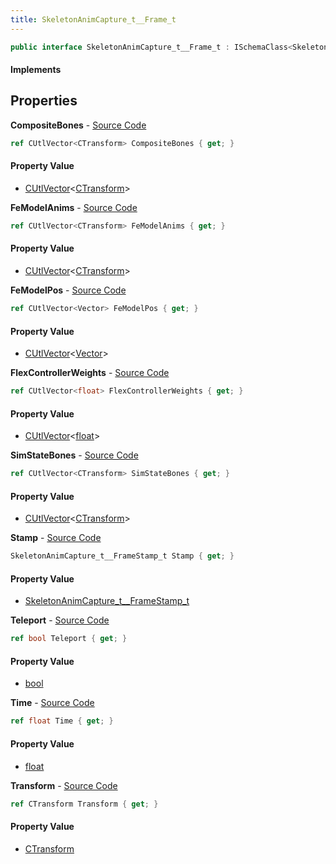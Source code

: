 ```yaml
---
title: SkeletonAnimCapture_t__Frame_t
---
```


```csharp
public interface SkeletonAnimCapture_t__Frame_t : ISchemaClass<SkeletonAnimCapture_t__Frame_t>, ISchemaField, ISchemaClass, INativeHandle
```

#### Implements

## Properties

**CompositeBones** - [Source Code](https://github.com/swiftly-solution/swiftlys2/blob/main/managed/src/SwiftlyS2.Generated/Schemas/Interfaces/SkeletonAnimCapture_t__Frame_t.cs#L24)

```csharp
ref CUtlVector<CTransform> CompositeBones { get; }
```

#### Property Value

- [CUtlVector](/docs/api/shared/natives/cutlvector-1)<[CTransform](/docs/api/shared/natives/ctransform)>

**FeModelAnims** - [Source Code](https://github.com/swiftly-solution/swiftlys2/blob/main/managed/src/SwiftlyS2.Generated/Schemas/Interfaces/SkeletonAnimCapture_t__Frame_t.cs#L28)

```csharp
ref CUtlVector<CTransform> FeModelAnims { get; }
```

#### Property Value

- [CUtlVector](/docs/api/shared/natives/cutlvector-1)<[CTransform](/docs/api/shared/natives/ctransform)>

**FeModelPos** - [Source Code](https://github.com/swiftly-solution/swiftlys2/blob/main/managed/src/SwiftlyS2.Generated/Schemas/Interfaces/SkeletonAnimCapture_t__Frame_t.cs#L30)

```csharp
ref CUtlVector<Vector> FeModelPos { get; }
```

#### Property Value

- [CUtlVector](/docs/api/shared/natives/cutlvector-1)<[Vector](/docs/api/shared/natives/vector)>

**FlexControllerWeights** - [Source Code](https://github.com/swiftly-solution/swiftlys2/blob/main/managed/src/SwiftlyS2.Generated/Schemas/Interfaces/SkeletonAnimCapture_t__Frame_t.cs#L32)

```csharp
ref CUtlVector<float> FlexControllerWeights { get; }
```

#### Property Value

- [CUtlVector](/docs/api/shared/natives/cutlvector-1)<[float](https://learn.microsoft.com/dotnet/api/system.single)>

**SimStateBones** - [Source Code](https://github.com/swiftly-solution/swiftlys2/blob/main/managed/src/SwiftlyS2.Generated/Schemas/Interfaces/SkeletonAnimCapture_t__Frame_t.cs#L26)

```csharp
ref CUtlVector<CTransform> SimStateBones { get; }
```

#### Property Value

- [CUtlVector](/docs/api/shared/natives/cutlvector-1)<[CTransform](/docs/api/shared/natives/ctransform)>

**Stamp** - [Source Code](https://github.com/swiftly-solution/swiftlys2/blob/main/managed/src/SwiftlyS2.Generated/Schemas/Interfaces/SkeletonAnimCapture_t__Frame_t.cs#L18)

```csharp
SkeletonAnimCapture_t__FrameStamp_t Stamp { get; }
```

#### Property Value

- [SkeletonAnimCapture_t__FrameStamp_t](/docs/api/shared/schemadefinitions/skeletonanimcapture_t__framestamp_t)

**Teleport** - [Source Code](https://github.com/swiftly-solution/swiftlys2/blob/main/managed/src/SwiftlyS2.Generated/Schemas/Interfaces/SkeletonAnimCapture_t__Frame_t.cs#L22)

```csharp
ref bool Teleport { get; }
```

#### Property Value

- [bool](https://learn.microsoft.com/dotnet/api/system.boolean)

**Time** - [Source Code](https://github.com/swiftly-solution/swiftlys2/blob/main/managed/src/SwiftlyS2.Generated/Schemas/Interfaces/SkeletonAnimCapture_t__Frame_t.cs#L16)

```csharp
ref float Time { get; }
```

#### Property Value

- [float](https://learn.microsoft.com/dotnet/api/system.single)

**Transform** - [Source Code](https://github.com/swiftly-solution/swiftlys2/blob/main/managed/src/SwiftlyS2.Generated/Schemas/Interfaces/SkeletonAnimCapture_t__Frame_t.cs#L20)

```csharp
ref CTransform Transform { get; }
```

#### Property Value

- [CTransform](/docs/api/shared/natives/ctransform)

